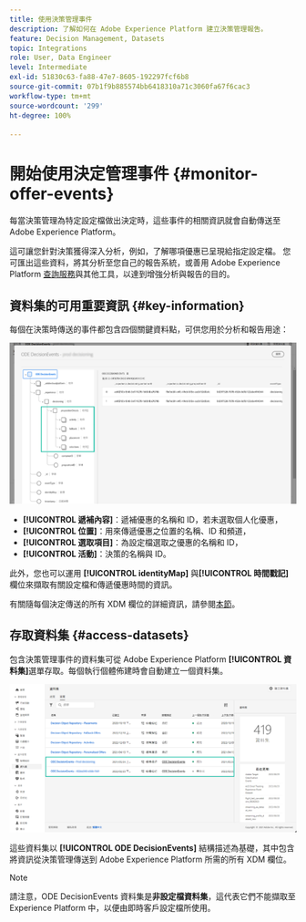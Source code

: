 ```yaml
---
title: 使用決策管理事件
description: 了解如何在 Adobe Experience Platform 建立決策管理報吿。
feature: Decision Management, Datasets
topic: Integrations
role: User, Data Engineer
level: Intermediate
exl-id: 51830c63-fa88-47e7-8605-192297fcf6b8
source-git-commit: 07b1f9b885574bb6418310a71c3060fa67f6cac3
workflow-type: tm+mt
source-wordcount: '299'
ht-degree: 100%

---
```


# 開始使用決定管理事件 {#monitor-offer-events}

每當決策管理為特定設定檔做出決定時，這些事件的相關資訊就會自動傳送至 Adobe Experience Platform。

這可讓您針對決策獲得深入分析，例如，了解哪項優惠已呈現給指定設定檔。 您可匯出這些資料，將其分析至您自己的報告系統，或善用 Adobe Experience Platform [查詢服務](https://experienceleague.adobe.com/docs/experience-platform/query/home.html?lang=zh-Hant)與其他工具，以達到增強分析與報告的目的。

## 資料集的可用重要資訊 {#key-information}

每個在決策時傳送的事件都包含四個關鍵資料點，可供您用於分析和報告用途：

![](../assets/events-dataset-preview.png)

* **[!UICONTROL 遞補內容]**：遞補優惠的名稱和 ID，若未選取個人化優惠，
* **[!UICONTROL 位置]**：用來傳遞優惠之位置的名稱、ID 和頻道，
* **[!UICONTROL 選取項目]**：為設定檔選取之優惠的名稱和 ID，
* **[!UICONTROL 活動]**：決策的名稱與 ID。

此外，您也可以運用 **[!UICONTROL identityMap]** 與&#x200B;**[!UICONTROL 時間戳記]**&#x200B;欄位來擷取有關設定檔和傳遞優惠時間的資訊。

有關隨每個決定傳送的所有 XDM 欄位的詳細資訊，請參閱[本節](xdm-fields.md)。

## 存取資料集 {#access-datasets}

包含決策管理事件的資料集可從 Adobe Experience Platform **[!UICONTROL 資料集]**&#x200B;選單存取。每個執行個體佈建時會自動建立一個資料集。

![](../assets/events-datasets-list.png)

這些資料集以 **[!UICONTROL ODE DecisionEvents]** 結構描述為基礎，其中包含將資訊從決策管理傳送到 Adobe Experience Platform 所需的所有 XDM 欄位。

>[!NOTE]
>
>請注意，ODE DecisionEvents 資料集是&#x200B;**非設定檔資料集**，這代表它們不能擷取至 Experience Platform 中，以便由即時客戶設定檔所使用。
